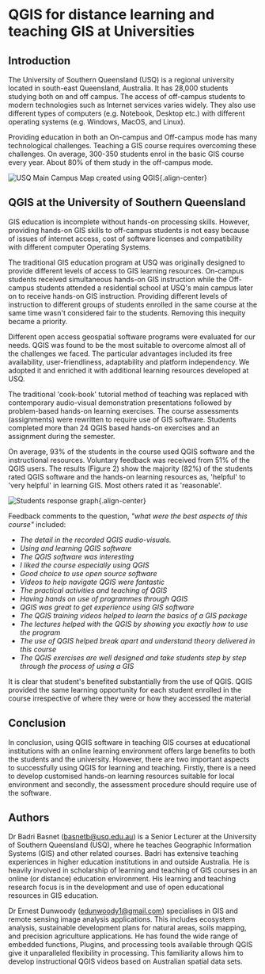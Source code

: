# QGIS for distance learning and teaching GIS at Universities

## Introduction

The University of Southern Queensland (USQ) is a regional university
located in south-east Queensland, Australia. It has 28,000 students
studying both on and off campus. The access of off-campus students to
modern technologies such as Internet services varies widely. They also
use different types of computers (e.g. Notebook, Desktop etc.) with
different operating systems (e.g. Windows, MacOS, and Linux).

Providing education in both an On-campus and Off-campus mode has many
technological challenges. Teaching a GIS course requires overcoming
these challenges. On average, 300-350 students enrol in the basic GIS
course every year. About 80% of them study in the off-campus mode.

![USQ Main Campus Map created using
QGIS](./images/australia_distance_learning1.png){.align-center}

## QGIS at the University of Southern Queensland

GIS education is incomplete without hands-on processing skills. However,
providing hands-on GIS skills to off-campus students is not easy because
of issues of internet access, cost of software licenses and
compatibility with different computer Operating Systems.

The traditional GIS education program at USQ was originally designed to
provide different levels of access to GIS learning resources. On-campus
students received simultaneous hands-on GIS instruction while the
Off-campus students attended a residential school at USQ's main campus
later on to receive hands-on GIS instruction. Providing different levels
of instruction to different groups of students enrolled in the same
course at the same time wasn't considered fair to the students. Removing
this inequity became a priority.

Different open access geospatial software programs were evaluated for
our needs. QGIS was found to be the most suitable to overcome almost all
of the challenges we faced. The particular advantages included its free
availability, user-friendliness, adaptability and platform independency.
We adopted it and enriched it with additional learning resources
developed at USQ.

The traditional 'cook-book' tutorial method of teaching was replaced
with contemporary audio-visual demonstration presentations followed by
problem-based hands-on learning exercises. The course assessments
(assignments) were rewritten to require use of GIS software. Students
completed more than 24 QGIS based hands-on exercises and an assignment
during the semester.

On average, 93% of the students in the course used QGIS software and the
instructional resources. Voluntary feedback was received from 51% of the
QGIS users. The results (Figure 2) show the majority (82%) of the
students rated QGIS software and the hands-on learning resources as,
'helpful' to 'very helpful' in learning GIS. Most others rated it as
'reasonable'.

![Students response
graph](./images/australia_distance_learning2.png){.align-center}

Feedback comments to the question, *\"what were the best aspects of this
course\"* included:

-   *The detail in the recorded QGIS audio-visuals.*
-   *Using and learning QGIS software*
-   *The QGIS software was interesting*
-   *I liked the course especially using QGIS*
-   *Good choice to use open source software*
-   *Videos to help navigate QGIS were fantastic*
-   *The practical activities and teaching of QGIS*
-   *Having hands on use of programmes through QGIS*
-   *QGIS was great to get experience using GIS software*
-   *The QGIS training videos helped to learn the basics of a GIS
    package*
-   *The lectures helped with the QGIS by showing you exactly how to use
    the program*
-   *The use of QGIS helped break apart and understand theory delivered
    in this course*
-   *The QGIS exercises are well designed and take students step by step
    through the process of using a GIS*

It is clear that student's benefited substantially from the use of QGIS.
QGIS provided the same learning opportunity for each student enrolled in
the course irrespective of where they were or how they accessed the
material

## Conclusion

In conclusion, using QGIS software in teaching GIS courses at
educational institutions with an online learning environment offers
large benefits to both the students and the university. However, there
are two important aspects to successfully using QGIS for learning and
teaching. Firstly, there is a need to develop customised hands-on
learning resources suitable for local environment and secondly, the
assessment procedure should require use of the software.

## Authors

Dr Badri Basnet (<basnetb@usq.edu.au>) is a Senior Lecturer at the
University of Southern Queensland (USQ), where he teaches Geographic
Information Systems (GIS) and other related courses. Badri has extensive
teaching experiences in higher education institutions in and outside
Australia. He is heavily involved in scholarship of learning and
teaching of GIS courses in an online (or distance) education
environment. His learning and teaching research focus is in the
development and use of open educational resources in GIS education.

Dr Ernest Dunwoody (<edunwoody1@gmail.com>) specialises in GIS and
remote sensing image analysis applications. This includes ecosystem
analysis, sustainable development plans for natural areas, soils
mapping, and precision agriculture applications. He has found the wide
range of embedded functions, Plugins, and processing tools available
through QGIS give it unparalleled flexibility in processing. This
familiarity allows him to develop instructional QGIS videos based on
Australian spatial data sets.
